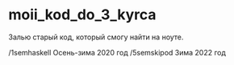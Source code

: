 # moii_kod_do_3_kyrca
Залью старый код, который смогу найти на ноуте.

/1semhaskell  Осень-зима 2020 год
/5semskipod   Зима 2022 год
